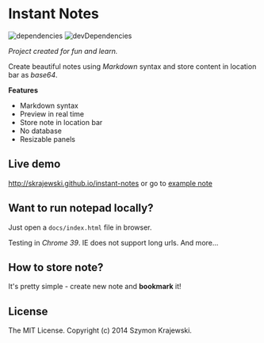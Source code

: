 Instant Notes
=============

![dependencies](https://img.shields.io/david/skrajewski/instant-notes.svg?style=flat-square)
![devDependencies](https://img.shields.io/david/dev/skrajewski/instant-notes.svg?style=flat-square)

_Project created for fun and learn._

Create beautiful notes using _Markdown_ syntax and store content in location bar as _base64_.

**Features**

- Markdown syntax
- Preview in real time
- Store note in location bar
- No database
- Resizable panels

## Live demo

<http://skrajewski.github.io/instant-notes> or go to [example note](http://skrajewski.github.io/instant-notes/#/SSBzYXkgaGVsbG8gOikKPT09PT09PT09PT09PT09PT0KClRoaXMgaXMgbXkgbm90ZXBhZC4gSSBjYW4gd3JpdGUgaGVyZSB3aGF0IEkgY2FuIGFuZCB3aGF0IEkgd2FudC4gCgoqKldoYXQgaXMgaXQ/KioKCi0gTWFya2Rvd24gc3ludGF4Ci0gUHJldmlldyBpbiByZWFsIHRpbWUKLSBTdG9yZSBub3RlIGluIGxvY2F0aW9uIGJhcgotIE5vIGRhdGFiYXNlCi0gUmVzaXphYmxlIHBhbmVscwo=)

## Want to run notepad locally?

Just open a `docs/index.html` file in browser. 

Testing in _Chrome 39_. IE does not support long urls. And more...

## How to store note?
It's pretty simple - create new note and **bookmark** it!

## License
The MIT License. Copyright (c) 2014 Szymon Krajewski.
